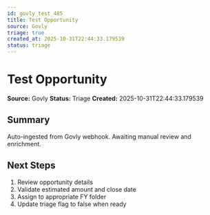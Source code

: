 ```yaml
---
id: govly_test_485
title: Test Opportunity
source: Govly
triage: true
created_at: 2025-10-31T22:44:33.179539
status: triage
---
```


# Test Opportunity

**Source:** Govly
**Status:** Triage
**Created:** 2025-10-31T22:44:33.179539

## Summary

Auto-ingested from Govly webhook. Awaiting manual review and enrichment.

## Next Steps

1. Review opportunity details
2. Validate estimated amount and close date
3. Assign to appropriate FY folder
4. Update triage flag to false when ready
